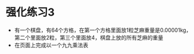 # 强化练习3

- 有一个棋盘，有64个方格，在第一个方格里面放1粒芝麻重量是0.00001kg，第二个里面放2粒，第三个里面放4，棋盘上放的所有芝麻的重量
- 在页面上完成以一个九九乘法表





